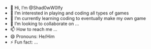 - 👋 Hi, I’m @Shad0wW0lfy
- 👀 I’m interested in playing and coding all types of games
- 🌱 I’m currently learning coding to eventually make my own game
- 💞️ I’m looking to collaborate on ...
- 📫 How to reach me ...
- 😄 Pronouns: He/Him
- ⚡ Fun fact: ...

<!---
Shad0wW0lfy/Shad0wW0lfy is a ✨ special ✨ repository because its `README.md` (this file) appears on your GitHub profile.
You can click the Preview link to take a look at your changes.
--->
